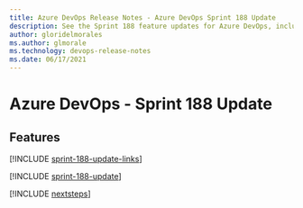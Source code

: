 ```yaml
---
title: Azure DevOps Release Notes - Azure DevOps Sprint 188 Update
description: See the Sprint 188 feature updates for Azure DevOps, including next steps.
author: gloridelmorales
ms.author: glmorale
ms.technology: devops-release-notes
ms.date: 06/17/2021
---
```


# Azure DevOps - Sprint 188 Update

## Features

[!INCLUDE [sprint-188-update-links](../includes/general/sprint-188-update-links.md)]

[!INCLUDE [sprint-188-update](../includes/general/sprint-188-update.md)]

[!INCLUDE [nextsteps](../includes/nextsteps.md)]